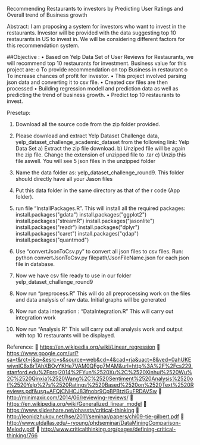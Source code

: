 Recommending Restaurants to investors by Predicting User Ratings and Overall trend of Business growth

Abstract:
I am proposing a system for investors who want to invest in the restaurants. Investor will be provided with the data suggesting top 10 restaurants in US to invest in. We will be considering different factors for this recommendation system.

##Objective :
•	Based on Yelp Data Set of User Reviews for Restaurants, we will recommend top 10 restaurants for investment. Business value for this project are:
o	To provide recommendation on top Business in restaurant
o	To increase chances of profit for investor.
•	This project involved parsing json data and converting it to csv file.
•	Created csv files are then processed
•	Building regression modell and prediction data as well as predicting the trend of business growth.
•	Predict top 10 restaurants to invest.

Presetup:
1) Download all the source code from the zip folder provided.
2) Please download and extract Yelp Dataset Challenge data, yelp_dataset_challenge_academic_dataset from the following link: Yelp Data Set
	a) Extract the zip file download.
	b) Unziped file will be again the zip file. Change the extension of unzipped file to    .tar
c) Unzip this file aswell. You will see 5 json files in the unzipped folder
3) Name the data folder as: yelp_dataset_challenge_round9. This folder should directly have all your Jason files
4) Put this data folder in the same directory as that of the r code (App folder).
5) run file “InstallPackages.R”. This will install all the required packages:
	install.packages("gdata")
install.packages("ggplot2")
install.packages("streamR")
install.packages("jasonlite")
install.packages("readr")
install.packages("dplyr")
install.packages("caret")
install.packages("qdap")
install.packages("quantmod")
6) Use “convertJsonToCsv.py” to convert all json files to csv files. 
Run:  python convertJsonToCsv.py filepath/JsonFileName.json
for each json file in database.

7) Now we have csv file ready to use in our folder yelp_dataset_challenge_round9
8) Now run “preprocess.R” 
This will do all preprocessing work on the files and data analysis of raw data. Initial graphs will be generated
9) Now run data integration : “DataIntegration.R”
This will carry out integration work
10) Now run “Analysis.R” 
This will carry out all analysis work and output with top 10 restaurants will be displayed.


Reference:
	https://en.wikipedia.org/wiki/Linear_regression
	https://www.google.com/url?sa=t&rct=j&q=&esrc=s&source=web&cd=4&cad=rja&uact=8&ved=0ahUKEwiynIC8x8rTAhXBOyYKHe7VAM0QFgg7MAM&url=http%3A%2F%2Fcs229.stanford.edu%2Fproj2014%2FYun%2520Xu%2C%2520Xinhui%2520Wu%2C%2520Qinxia%2520Wang%2C%2520Sentiment%2520Analysis%2520of%2520Yelp%27s%2520Ratings%2520Based%2520on%2520Text%2520Reviews.pdf&usg=AFQjCNHCJ83fnobr9CpBPBtziGuFRDAVSw
	http://minimaxir.com/2014/06/reviewing-reviews/
	https://en.wikipedia.org/wiki/Generalized_linear_model
	https://www.slideshare.net/ohassta/critical-thinking
	http://leonidzhukov.net/hse/2011/seminar/papers/chi09-tie-gilbert.pdf
	http://www.utdallas.edu/~ryoung/phdseminar/DataMiningComparison-Melody.pdf
	http://www.criticalthinking.org/pages/defining-critical-thinking/766




